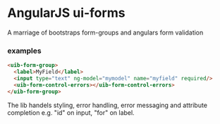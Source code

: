 # AngularJS ui-forms

A marriage of bootstraps form-groups and angulars form validation

### examples

```html
<uib-form-group>
  <label>MyField</label>
  <input type="text" ng-model="mymodel" name="myfield" required/>
  <uib-form-control-errors></uib-form-control-errors>
</uib-form-group>
```

The lib handels styling, error handling, error messaging and attribute completion e.g. "id" on input, "for" on label.
